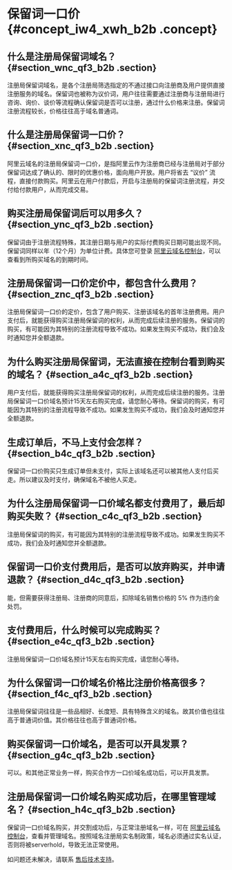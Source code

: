 # 保留词一口价 {#concept_iw4_xwh_b2b .concept}

## 什么是注册局保留词域名？ {#section_wnc_qf3_b2b .section}

注册局保留词域名，是各个注册局筛选指定的不通过接口向注册商及用户提供直接注册服务的域名。保留词也被称为议价词，用户往往需要通过注册商与注册局进行咨询、询价、谈价等流程确认保留词是否可以注册，通过什么价格来注册。保留词注册流程较长，价格往往高于域名普通词。

## 什么是注册局保留词一口价？ {#section_xnc_qf3_b2b .section}

阿里云域名的注册局保留词一口价，是指阿里云作为注册商已经与注册局对于部分保留词达成了确认的、限时的优惠价格，面向用户开放。用户将省去 “议价” 流程，直接付款购买。阿里云在用户付款后，开启与注册局的保留词注册流程，并交付给付款用户，从而完成交易。

## 购买注册局保留词后可以用多久？ {#section_ync_qf3_b2b .section}

保留词由于注册流程特殊，其注册日期与用户的实际付费购买日期可能出现不同。保留词同样以年（12个月）为单位计费。具体您可登录 [阿里云域名控制台](https://netcn.console.aliyun.com/core/domain/list)，可以查看到所购买域名的到期时间。

## 注册局保留词一口价定价中，都包含什么费用？ {#section_znc_qf3_b2b .section}

注册局保留词一口价的定价，包含了用户购买、注册该域名的首年注册费用。用户支付后，就能获得购买注册局保留词的权利，从而完成后续注册的服务。保留词的购买，有可能因为其特别的注册流程导致不成功。如果发生购买不成功，我们会及时通知您并全额退款。

## 为什么购买注册局保留词，无法直接在控制台看到购买的域名？ {#section_a4c_qf3_b2b .section}

用户支付后，就能获得购买注册局保留词的权利，从而完成后续注册的服务。注册局保留词一口价域名预计15天左右购买完成，请您耐心等待。保留词的购买，有可能因为其特别的注册流程导致不成功。如果发生购买不成功，我们会及时通知您并全额退款。

## 生成订单后，不马上支付会怎样？ {#section_b4c_qf3_b2b .section}

保留词一口价购买只生成订单但未支付，实际上该域名还可以被其他人支付后买走。所以建议及时支付，确保域名不被他人买走。

## 为什么注册局保留词一口价域名都支付费用了，最后却购买失败？ {#section_c4c_qf3_b2b .section}

注册局保留词的购买，有可能因为其特别的注册流程导致不成功。如果发生购买不成功，我们会及时通知您并全额退款。

## 保留词一口价支付费用后，是否可以放弃购买，并申请退款？ {#section_d4c_qf3_b2b .section}

能，但需要获得注册局、注册商的同意后，扣除域名销售价格的 5% 作为违约金处罚。

## 支付费用后，什么时候可以完成购买？ {#section_e4c_qf3_b2b .section}

注册局保留词一口价域名预计15天左右购买完成，请您耐心等待。

## 为什么保留词一口价域名价格比注册价格高很多？ {#section_f4c_qf3_b2b .section}

注册局保留词往往是一些品相好、长度短、具有特殊含义的域名。故其价值也往往高于普通词价值。其价格往往也高于普通词价格。

## 购买保留词一口价域名，是否可以开具发票？ {#section_g4c_qf3_b2b .section}

可以。和其他正常业务一样，购买合作方一口价域名成功后，可以开具发票。

## 注册局保留词一口价域名购买成功后，在哪里管理域名？ {#section_h4c_qf3_b2b .section}

保留词一口价域名购买，并交割成功后，与正常注册域名一样，可在 [阿里云域名控制台](https://netcn.console.aliyun.com/core/domain/list)，查看并管理域名。按照域名注册局实名制政策，域名必须通过实名认证，否则将被serverhold，导致无法正常使用。

如问题还未解决，请联系 [售后技术支持](https://selfservice.console.aliyun.com/ticket/createIndex.htm)。

